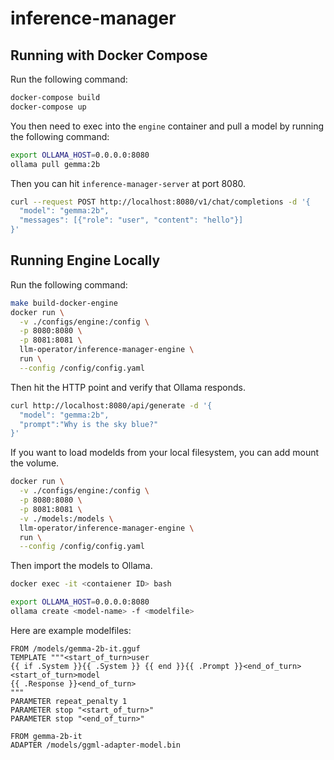 # inference-manager

## Running with Docker Compose

Run the following command:

```bash
docker-compose build
docker-compose up
```

You then need to exec into the `engine` container and pull a model by running the following command:

```bash
export OLLAMA_HOST=0.0.0.0:8080
ollama pull gemma:2b
```

Then you can hit `inference-manager-server` at port 8080.

```bash
curl --request POST http://localhost:8080/v1/chat/completions -d '{
  "model": "gemma:2b",
  "messages": [{"role": "user", "content": "hello"}]
}'
```

## Running Engine Locally

Run the following command:

```bash
make build-docker-engine
docker run \
  -v ./configs/engine:/config \
  -p 8080:8080 \
  -p 8081:8081 \
  llm-operator/inference-manager-engine \
  run \
  --config /config/config.yaml
```

Then hit the HTTP point and verify that Ollama responds.

```bash
curl http://localhost:8080/api/generate -d '{
  "model": "gemma:2b",
  "prompt":"Why is the sky blue?"
}'
```


If you want to load modelds from your local filesystem, you can add mount the volume.

```bash
docker run \
  -v ./configs/engine:/config \
  -p 8080:8080 \
  -p 8081:8081 \
  -v ./models:/models \
  llm-operator/inference-manager-engine \
  run \
  --config /config/config.yaml
```

Then import the models to Ollama.

```bash
docker exec -it <contaiener ID> bash

export OLLAMA_HOST=0.0.0.0:8080
ollama create <model-name> -f <modelfile>
```

Here are example modelfiles:

```
FROM /models/gemma-2b-it.gguf
TEMPLATE """<start_of_turn>user
{{ if .System }}{{ .System }} {{ end }}{{ .Prompt }}<end_of_turn>
<start_of_turn>model
{{ .Response }}<end_of_turn>
"""
PARAMETER repeat_penalty 1
PARAMETER stop "<start_of_turn>"
PARAMETER stop "<end_of_turn>"
```

```
FROM gemma-2b-it
ADAPTER /models/ggml-adapter-model.bin
```

